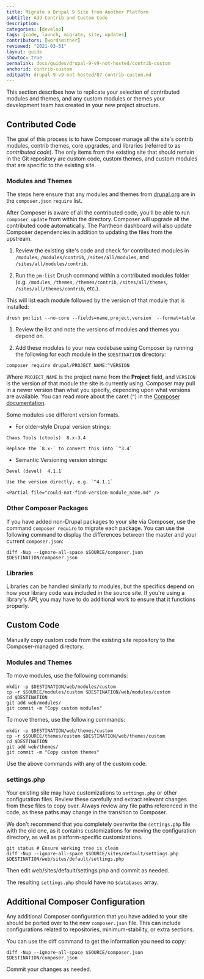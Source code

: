```yaml
---
title: Migrate a Drupal 9 Site from Another Platform
subtitle: Add Contrib and Custom Code
description: 
categories: [develop]
tags: [code, launch, migrate, site, updates]
contributors: [wordsmither]
reviewed: "2021-03-31"
layout: guide
showtoc: true
permalink: docs/guides/drupal-9-v9-not-hosted/contrib-custom
anchorid: contrib-custom
editpath: drupal-9-v9-not-hosted/07-contrib-custom.md
---
```

This section describes how to replicate your selection of contributed modules and themes, and any custom modules or themes your development team has created in your new project structure.

## Contributed Code

The goal of this process is to have Composer manage all the site's contrib modules, contrib themes, core upgrades, and libraries (referred to as *contributed code*). The only items from the existing site that should remain in the Git repository are custom code, custom themes, and custom modules that are specific to the existing site.


### Modules and Themes

The steps here ensure that any modules and themes from [drupal.org](https://drupal.org) are in the `composer.json` `require` list.

After Composer is aware of all the contributed code, you'll be able to run `composer update` from within the directory. Composer will upgrade all the contributed code automatically. The Pantheon dashboard will also update Composer dependencies in addition to updating the files from the upstream.

1. Review the existing site's code and check for contributed modules in `/modules`, `/modules/contrib`, `/sites/all/modules`, and `/sites/all/modules/contrib`.

1. Run the `pm:list` Drush command within a contributed modules folder (e.g. `/modules`, `/themes`, `/themes/contrib`, `/sites/all/themes`, `/sites/all/themes/contrib`, etc.).

  This will list each module followed by the version of that module that is installed:

  ```bash{promptUser:user}
  drush pm:list --no-core --fields=name,project,version  --format=table
  ```
  
1. Review the list and note the versions of modules and themes you depend on.

1. Add these modules to your new codebase using Composer by running the following for each module in the `$DESTINATION` directory:

  ```bash{promptUser:user}
  composer require drupal/PROJECT_NAME:^VERSION
  ```

  Where `PROJECT_NAME` is the project name from the **Project** field, and `VERSION` is the version of that module the site is currently using. Composer may pull in a newer version than what you specify, depending upon what versions are available. You can read more about the caret (`^`) in the [Composer documentation](https://getcomposer.org/doc/articles/versions.md#caret-version-range-).

  Some modules use different version formats.

   - For older-style Drupal version strings:

   ```none
   Chaos Tools (ctools)  8.x-3.4
   ```

    Replace the `8.x-` to convert this into `^3.4`

   - Semantic Versioning version strings:

   ```none
   Devel (devel)  4.1.1
   ```

    Use the version directly, e.g. `^4.1.1`

    <Partial file="could-not-find-version-module_name.md" />	  

### Other Composer Packages

If you have added non-Drupal packages to your site via Composer, use the command `composer require` to migrate each package. You can use the following command to display the differences between the master and your current `composer.json`:

```bash{promptUser:user}
diff -Nup --ignore-all-space $SOURCE/composer.json $DESTINATION/composer.json
```

### Libraries

Libraries can be handled similarly to modules, but the specifics depend on how your library code was included in the source site. If you're using a library's API, you may have to do additional work to ensure that it functions properly.

## Custom Code

Manually copy custom code from the existing site repository to the Composer-managed directory.

### Modules and Themes

To move modules, use the following commands:

```bash{promptUser:user}
mkdir -p $DESTINATION/web/modules/custom
cp -r $SOURCE/modules/custom $DESTINATION/web/modules/custom
cd $DESTINATION
git add web/modules/
git commit -m "Copy custom modules"
```

To move themes, use the following commands:

```bash{promptUser:user}
mkdir -p $DESTINATION/web/themes/custom
cp -r $SOURCE/themes/custom $DESTINATION/web/themes/custom
cd $DESTINATION
git add web/themes/
git commit -m "Copy custom themes"
```

Use the above commands with any of the custom code.

### settings.php

Your existing site may have customizations to `settings.php` or other configuration files. Review these carefully and extract relevant changes from these files to copy over. Always review any file paths referenced in the code, as these paths may change in the transition to Composer.

We don't recommend that you completely overwrite the `settings.php` file with the old one, as it contains customizations for moving the configuration directory, as well as platform-specific customizations.

```bash{promptUser:user}
git status # Ensure working tree is clean
diff -Nup --ignore-all-space $SOURCE/sites/default/settings.php $DESTINATION/web/sites/default/settings.php
```

Then edit web/sites/default/settings.php and commit as needed.

The resulting `settings.php` should have no `$databases` array.

## Additional Composer Configuration

Any additional Composer configuration that you have added to your site should be ported over to the new `composer.json` file. This can include configurations related to repositories, minimum-stability, or extra sections.

You can use the diff command to get the information you need to copy:

```bash{promptUser:user}
diff -Nup --ignore-all-space $SOURCE/composer.json $DESTINATION/composer.json
```

Commit your changes as needed.

